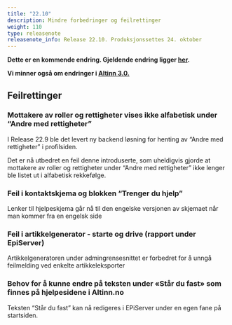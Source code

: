 ```yaml
---
title: "22.10"
description: Mindre forbedringer og feilrettinger
weight: 110
type: releasenote
releasenote_info: Release 22.10. Produksjonssettes 24. oktober
---
```

**Dette er en kommende endring. Gjeldende endring ligger [her](../22-9).**

**Vi minner også om endringer i [Altinn 3.0.](https://github.com/Altinn/altinn-studio/releases)**

## Feilrettinger

### Mottakere av roller og rettigheter vises ikke alfabetisk under “Andre med rettigheter”

I Release 22.9 ble det levert ny backend løsning for henting av “Andre med rettigheter” i profilsiden.

Det er nå utbedret en feil denne introduserte, som uheldigvis gjorde at mottakere av roller og rettigheter under “Andre med rettigheter” ikke lenger ble listet ut i alfabetisk rekkefølge.

### Feil i kontaktskjema og blokken “Trenger du hjelp”

Lenker til hjelpeskjema går nå til den engelske versjonen av skjemaet når man kommer fra en engelsk side

### Feil i artikkelgenerator - starte og drive (rapport under EpiServer)

Artikkelgeneratoren under admingrensesnittet er forbedret for å unngå feilmelding ved enkelte artikkeleksporter

### Behov for å kunne endre på teksten under «Står du fast» som finnes på hjelpesidene i Altinn.no

Teksten “Står du fast” kan nå redigeres i EPiServer under en egen fane på startsiden.

